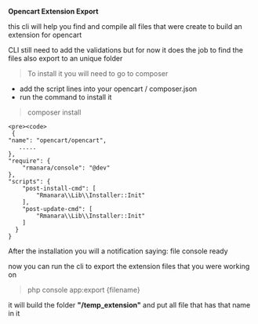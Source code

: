 **Opencart Extension Export**

this cli will help you find and compile all files that were create to build an extension for opencart

CLI still need to add the validations but for now it does the job to find the files also export to an unique folder

> To install it you will need to go to composer

 - add the script lines into your opencart / composer.json  
 - run the command to install it

> composer install
    
    <pre><code>
     {
    "name": "opencart/opencart",
	   .....
    },
    "require": {
        "rmanara/console": "@dev"
    },
    "scripts": {
        "post-install-cmd": [
            "Rmanara\\Lib\\Installer::Init"
        ],
        "post-update-cmd": [
            "Rmanara\\Lib\\Installer::Init"
        ]
	  }
	}
</code> </pre> 

After the installation you will a notification saying:
file console ready 

now you can run the cli to export the extension files that you were working on

> php console app:export {filename}

it will build the folder **"/temp_extension"** and put all file that has that name in it